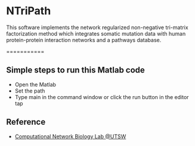 # NTriPath

This software implements the network regularized non-negative tri-matrix factorization method which integrates somatic mutation data with human protein-protein interaction networks and a pathways database. 

===========

Simple steps to run this Matlab code
-------
- Open the Matlab 
- Set the path 
- Type main in the command window or click the run button in the editor tap 

Reference 
-------
- [Computational Network Biology Lab @UTSW](http://www.taehyunlab.org/#!ntripath/c8c5)
